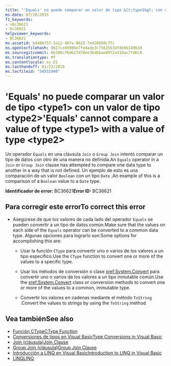 ```yaml
---
title: "'Equals' no puede comparar un valor de tipo &lt;type1&gt; con un valor de tipo &lt;type2&gt;"
ms.date: 07/20/2015
f1_keywords:
- vbc36621
- bc36621
helpviewer_keywords:
- BC36621
ms.assetid: bd40bf57-3a12-407a-8622-7e428850c77c
ms.openlocfilehash: 9b27ced9986e7fe4ade3c7562563df8b6614963d
ms.sourcegitcommit: 6b308cf6d627d78ee36dbbae8972a310ac7fd6c8
ms.translationtype: MT
ms.contentlocale: es-ES
ms.lasthandoff: 01/23/2019
ms.locfileid: "54551948"
---
```

# <a name="equals-cannot-compare-a-value-of-type-lttype1gt-with-a-value-of-type-lttype2gt"></a><span data-ttu-id="01c70-102">'Equals' no puede comparar un valor de tipo &lt;type1&gt; con un valor de tipo &lt;type2&gt;</span><span class="sxs-lookup"><span data-stu-id="01c70-102">'Equals' cannot compare a value of type &lt;type1&gt; with a value of type &lt;type2&gt;</span></span>
<span data-ttu-id="01c70-103">Un operador `Equals` en una cláusula `Join` o `Group Join` intentó comparar un tipo de datos con otro de una manera no definida.</span><span class="sxs-lookup"><span data-stu-id="01c70-103">An `Equals` operator in a `Join` or `Group Join` clause has attempted to compare one data type to another in a way that is not defined.</span></span> <span data-ttu-id="01c70-104">Un ejemplo de esto es una comparación de un valor `Boolean` con un tipo `Date` .</span><span class="sxs-lookup"><span data-stu-id="01c70-104">An example of this is a comparison of a `Boolean` value to a `Date` type.</span></span>  
  
 <span data-ttu-id="01c70-105">**Identificador de error:** BC36621</span><span class="sxs-lookup"><span data-stu-id="01c70-105">**Error ID:** BC36621</span></span>  
  
## <a name="to-correct-this-error"></a><span data-ttu-id="01c70-106">Para corregir este error</span><span class="sxs-lookup"><span data-stu-id="01c70-106">To correct this error</span></span>  
  
-   <span data-ttu-id="01c70-107">Asegúrese de que los valores de cada lado del operador `Equals` se pueden convertir a un tipo de datos común.</span><span class="sxs-lookup"><span data-stu-id="01c70-107">Make sure that the values on each side of the `Equals` operator can be converted to a common data type.</span></span> <span data-ttu-id="01c70-108">Algunas opciones para lograrlo son:</span><span class="sxs-lookup"><span data-stu-id="01c70-108">Some options for accomplishing this are:</span></span>  
  
    -   <span data-ttu-id="01c70-109">Usar la función `CType` para convertir uno o varios de los valores a un tipo específico.</span><span class="sxs-lookup"><span data-stu-id="01c70-109">Use the `CType` function to convert one or more of the values to a specific type.</span></span>  
  
    -   <span data-ttu-id="01c70-110">Usar los métodos de conversión o clase <xref:System.Convert> para convertir uno o varios de los valores a un tipo inmutable común.</span><span class="sxs-lookup"><span data-stu-id="01c70-110">Use the <xref:System.Convert> class or conversion methods to convert one or more of the values to a common, immutable type.</span></span>  
  
    -   <span data-ttu-id="01c70-111">Convertir los valores en cadenas mediante el método `ToString` .</span><span class="sxs-lookup"><span data-stu-id="01c70-111">Convert the values to strings by using the `ToString` method.</span></span>  
  
## <a name="see-also"></a><span data-ttu-id="01c70-112">Vea también</span><span class="sxs-lookup"><span data-stu-id="01c70-112">See also</span></span>
- [<span data-ttu-id="01c70-113">Función CType</span><span class="sxs-lookup"><span data-stu-id="01c70-113">CType Function</span></span>](../../visual-basic/language-reference/functions/ctype-function.md)
- [<span data-ttu-id="01c70-114">Conversiones de tipos en Visual Basic</span><span class="sxs-lookup"><span data-stu-id="01c70-114">Type Conversions in Visual Basic</span></span>](../../visual-basic/programming-guide/language-features/data-types/type-conversions.md)
- [<span data-ttu-id="01c70-115">Join (cláusula)</span><span class="sxs-lookup"><span data-stu-id="01c70-115">Join Clause</span></span>](../../visual-basic/language-reference/queries/join-clause.md)
- [<span data-ttu-id="01c70-116">Group Join (cláusula)</span><span class="sxs-lookup"><span data-stu-id="01c70-116">Group Join Clause</span></span>](../../visual-basic/language-reference/queries/group-join-clause.md)
- [<span data-ttu-id="01c70-117">Introducción a LINQ en Visual Basic</span><span class="sxs-lookup"><span data-stu-id="01c70-117">Introduction to LINQ in Visual Basic</span></span>](../../visual-basic/programming-guide/language-features/linq/introduction-to-linq.md)
- [<span data-ttu-id="01c70-118">LINQ</span><span class="sxs-lookup"><span data-stu-id="01c70-118">LINQ</span></span>](../../visual-basic/programming-guide/language-features/linq/index.md)
